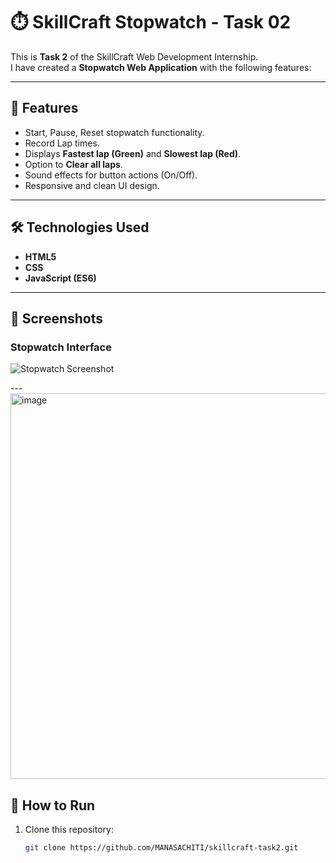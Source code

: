 # ⏱️ SkillCraft Stopwatch - Task 02

This is **Task 2** of the SkillCraft Web Development Internship.  
I have created a **Stopwatch Web Application** with the following features:

---

## 🚀 Features
- Start, Pause, Reset stopwatch functionality.  
- Record Lap times.  
- Displays **Fastest lap (Green)** and **Slowest lap (Red)**.  
- Option to **Clear all laps**.  
- Sound effects for button actions (On/Off).  
- Responsive and clean UI design.

---

## 🛠️ Technologies Used
- **HTML5**  
- **CSS**  
- **JavaScript (ES6)**  

---

## 📸 Screenshots
### Stopwatch Interface
![Stopwatch Screenshot](screenshot.png)


---<img width="1131" height="617" alt="image" src="https://github.com/user-attachments/assets/206f116c-b4a0-48ef-8477-920289513a1a" />


## 📂 How to Run
1. Clone this repository:
   ```bash
   git clone https://github.com/MANASACHITI/skillcraft-task2.git
